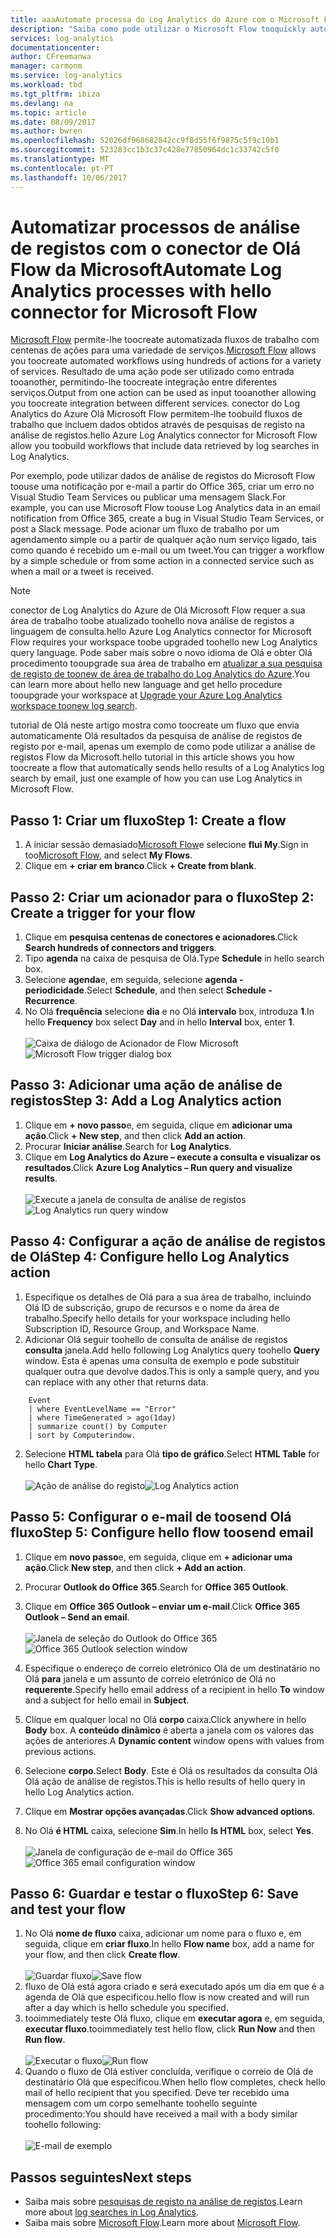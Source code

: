 ```yaml
---
title: aaaAutomate processa do Log Analytics do Azure com o Microsoft Flow
description: "Saiba como pode utilizar o Microsoft Flow tooquickly automatizar processos repetíveis utilizando o conector do Olá Log Analytics do Azure."
services: log-analytics
documentationcenter: 
author: CFreemanwa
manager: carmonm
ms.service: log-analytics
ms.workload: tbd
ms.tgt_pltfrm: ibiza
ms.devlang: na
ms.topic: article
ms.date: 08/09/2017
ms.author: bwren
ms.openlocfilehash: 52026df968682842cc9f8d55f6f9875c5f9c10b1
ms.sourcegitcommit: 523283cc1b3c37c428e77850964dc1c33742c5f0
ms.translationtype: MT
ms.contentlocale: pt-PT
ms.lasthandoff: 10/06/2017
---
```

# <a name="automate-log-analytics-processes-with-hello-connector-for-microsoft-flow"></a><span data-ttu-id="939a6-103">Automatizar processos de análise de registos com o conector de Olá Flow da Microsoft</span><span class="sxs-lookup"><span data-stu-id="939a6-103">Automate Log Analytics processes with hello connector for Microsoft Flow</span></span>
<span data-ttu-id="939a6-104">[Microsoft Flow](https://ms.flow.microsoft.com) permite-lhe toocreate automatizada fluxos de trabalho com centenas de ações para uma variedade de serviços.</span><span class="sxs-lookup"><span data-stu-id="939a6-104">[Microsoft Flow](https://ms.flow.microsoft.com) allows you toocreate automated workflows using hundreds of actions for a variety of services.</span></span> <span data-ttu-id="939a6-105">Resultado de uma ação pode ser utilizado como entrada tooanother, permitindo-lhe toocreate integração entre diferentes serviços.</span><span class="sxs-lookup"><span data-stu-id="939a6-105">Output from one action can be used as input tooanother allowing you toocreate integration between different services.</span></span>  <span data-ttu-id="939a6-106">conector do Log Analytics do Azure Olá Microsoft Flow permitem-lhe toobuild fluxos de trabalho que incluem dados obtidos através de pesquisas de registo na análise de registos.</span><span class="sxs-lookup"><span data-stu-id="939a6-106">hello Azure Log Analytics connector for Microsoft Flow allow you toobuild workflows that include data retrieved by log searches in Log Analytics.</span></span>

<span data-ttu-id="939a6-107">Por exemplo, pode utilizar dados de análise de registos do Microsoft Flow toouse uma notificação por e-mail a partir do Office 365, criar um erro no Visual Studio Team Services ou publicar uma mensagem Slack.</span><span class="sxs-lookup"><span data-stu-id="939a6-107">For example, you can use Microsoft Flow toouse Log Analytics data in an email notification from Office 365, create a bug in Visual Studio Team Services, or post a Slack message.</span></span>  <span data-ttu-id="939a6-108">Pode acionar um fluxo de trabalho por um agendamento simple ou a partir de qualquer ação num serviço ligado, tais como quando é recebido um e-mail ou um tweet.</span><span class="sxs-lookup"><span data-stu-id="939a6-108">You can trigger a workflow by a simple schedule or from some action in a connected service such as when a mail or a tweet is received.</span></span>  


> [!NOTE]
> <span data-ttu-id="939a6-109">conector de Log Analytics do Azure de Olá Microsoft Flow requer a sua área de trabalho toobe atualizado toohello nova análise de registos a linguagem de consulta.</span><span class="sxs-lookup"><span data-stu-id="939a6-109">hello Azure Log Analytics connector for Microsoft Flow requires your workspace toobe upgraded toohello new Log Analytics query language.</span></span> <span data-ttu-id="939a6-110">Pode saber mais sobre o novo idioma de Olá e obter Olá procedimento tooupgrade sua área de trabalho em [atualizar a sua pesquisa de registo de toonew de área de trabalho do Log Analytics do Azure](log-analytics-log-search-upgrade.md).</span><span class="sxs-lookup"><span data-stu-id="939a6-110">You can learn more about hello new language and get hello procedure tooupgrade your workspace at [Upgrade your Azure Log Analytics workspace toonew log search](log-analytics-log-search-upgrade.md).</span></span>  

<span data-ttu-id="939a6-111">tutorial de Olá neste artigo mostra como toocreate um fluxo que envia automaticamente Olá resultados da pesquisa de análise de registos de registo por e-mail, apenas um exemplo de como pode utilizar a análise de registos Flow da Microsoft.</span><span class="sxs-lookup"><span data-stu-id="939a6-111">hello tutorial in this article shows you how toocreate a flow that automatically sends hello results of a Log Analytics log search by email, just one example of how you can use Log Analytics in Microsoft Flow.</span></span> 


## <a name="step-1-create-a-flow"></a><span data-ttu-id="939a6-112">Passo 1: Criar um fluxo</span><span class="sxs-lookup"><span data-stu-id="939a6-112">Step 1: Create a flow</span></span>
1. <span data-ttu-id="939a6-113">A iniciar sessão demasiado[Microsoft Flow](http://flow.microsoft.com)e selecione **flui My**.</span><span class="sxs-lookup"><span data-stu-id="939a6-113">Sign in too[Microsoft Flow](http://flow.microsoft.com), and select **My Flows**.</span></span>
2. <span data-ttu-id="939a6-114">Clique em **+ criar em branco**.</span><span class="sxs-lookup"><span data-stu-id="939a6-114">Click **+ Create from blank**.</span></span>

## <a name="step-2-create-a-trigger-for-your-flow"></a><span data-ttu-id="939a6-115">Passo 2: Criar um acionador para o fluxo</span><span class="sxs-lookup"><span data-stu-id="939a6-115">Step 2: Create a trigger for your flow</span></span>
1. <span data-ttu-id="939a6-116">Clique em **pesquisa centenas de conectores e acionadores**.</span><span class="sxs-lookup"><span data-stu-id="939a6-116">Click **Search hundreds of connectors and triggers**.</span></span>
2. <span data-ttu-id="939a6-117">Tipo **agenda** na caixa de pesquisa de Olá.</span><span class="sxs-lookup"><span data-stu-id="939a6-117">Type **Schedule** in hello search box.</span></span>
3. <span data-ttu-id="939a6-118">Selecione **agenda**e, em seguida, selecione **agenda - periodicidade**.</span><span class="sxs-lookup"><span data-stu-id="939a6-118">Select **Schedule**, and then select **Schedule - Recurrence**.</span></span>
4. <span data-ttu-id="939a6-119">No Olá **frequência** selecione **dia** e no Olá **intervalo** box, introduza **1**.</span><span class="sxs-lookup"><span data-stu-id="939a6-119">In hello **Frequency** box select **Day** and in hello **Interval** box, enter **1**.</span></span><br><br><span data-ttu-id="939a6-120">![Caixa de diálogo de Acionador de Flow Microsoft](media/log-analytics-flow-tutorial/flow01.png)</span><span class="sxs-lookup"><span data-stu-id="939a6-120">![Microsoft Flow trigger dialog box](media/log-analytics-flow-tutorial/flow01.png)</span></span>


## <a name="step-3-add-a-log-analytics-action"></a><span data-ttu-id="939a6-121">Passo 3: Adicionar uma ação de análise de registos</span><span class="sxs-lookup"><span data-stu-id="939a6-121">Step 3: Add a Log Analytics action</span></span>
1. <span data-ttu-id="939a6-122">Clique em **+ novo passo**e, em seguida, clique em **adicionar uma ação**.</span><span class="sxs-lookup"><span data-stu-id="939a6-122">Click **+ New step**, and then click **Add an action**.</span></span>
2. <span data-ttu-id="939a6-123">Procurar **Iniciar análise**.</span><span class="sxs-lookup"><span data-stu-id="939a6-123">Search for **Log Analytics**.</span></span>
3. <span data-ttu-id="939a6-124">Clique em **Log Analytics do Azure – execute a consulta e visualizar os resultados**.</span><span class="sxs-lookup"><span data-stu-id="939a6-124">Click **Azure Log Analytics – Run query and visualize results**.</span></span><br><br><span data-ttu-id="939a6-125">![Execute a janela de consulta de análise de registos](media/log-analytics-flow-tutorial/flow02.png)</span><span class="sxs-lookup"><span data-stu-id="939a6-125">![Log Analytics run query window](media/log-analytics-flow-tutorial/flow02.png)</span></span>

## <a name="step-4-configure-hello-log-analytics-action"></a><span data-ttu-id="939a6-126">Passo 4: Configurar a ação de análise de registos de Olá</span><span class="sxs-lookup"><span data-stu-id="939a6-126">Step 4: Configure hello Log Analytics action</span></span>

1. <span data-ttu-id="939a6-127">Especifique os detalhes de Olá para a sua área de trabalho, incluindo Olá ID de subscrição, grupo de recursos e o nome da área de trabalho.</span><span class="sxs-lookup"><span data-stu-id="939a6-127">Specify hello details for your workspace including hello Subscription ID, Resource Group, and Workspace Name.</span></span>
2. <span data-ttu-id="939a6-128">Adicionar Olá seguir toohello de consulta de análise de registos **consulta** janela.</span><span class="sxs-lookup"><span data-stu-id="939a6-128">Add hello following Log Analytics query toohello **Query** window.</span></span>  <span data-ttu-id="939a6-129">Esta é apenas uma consulta de exemplo e pode substituir qualquer outra que devolve dados.</span><span class="sxs-lookup"><span data-stu-id="939a6-129">This is only a sample query, and you can replace with any other that returns data.</span></span>
```
    Event
    | where EventLevelName == "Error" 
    | where TimeGenerated > ago(1day)
    | summarize count() by Computer
    | sort by Computerindow. 
```

2. <span data-ttu-id="939a6-130">Selecione **HTML tabela** para Olá **tipo de gráfico**.</span><span class="sxs-lookup"><span data-stu-id="939a6-130">Select **HTML Table** for hello **Chart Type**.</span></span><br><br><span data-ttu-id="939a6-131">![Ação de análise do registo](media/log-analytics-flow-tutorial/flow03.png)</span><span class="sxs-lookup"><span data-stu-id="939a6-131">![Log Analytics action](media/log-analytics-flow-tutorial/flow03.png)</span></span>

## <a name="step-5-configure-hello-flow-toosend-email"></a><span data-ttu-id="939a6-132">Passo 5: Configurar o e-mail de toosend Olá fluxo</span><span class="sxs-lookup"><span data-stu-id="939a6-132">Step 5: Configure hello flow toosend email</span></span>

1. <span data-ttu-id="939a6-133">Clique em **novo passo**e, em seguida, clique em **+ adicionar uma ação**.</span><span class="sxs-lookup"><span data-stu-id="939a6-133">Click **New step**, and then click **+ Add an action**.</span></span>
2. <span data-ttu-id="939a6-134">Procurar **Outlook do Office 365**.</span><span class="sxs-lookup"><span data-stu-id="939a6-134">Search for **Office 365 Outlook**.</span></span>
3. <span data-ttu-id="939a6-135">Clique em **Office 365 Outlook – enviar um e-mail**.</span><span class="sxs-lookup"><span data-stu-id="939a6-135">Click **Office 365 Outlook – Send an email**.</span></span><br><br><span data-ttu-id="939a6-136">![Janela de seleção do Outlook do Office 365](media/log-analytics-flow-tutorial/flow04.png)</span><span class="sxs-lookup"><span data-stu-id="939a6-136">![Office 365 Outlook selection window](media/log-analytics-flow-tutorial/flow04.png)</span></span>

4. <span data-ttu-id="939a6-137">Especifique o endereço de correio eletrónico Olá de um destinatário no Olá **para** janela e um assunto de correio eletrónico de Olá no **requerente**.</span><span class="sxs-lookup"><span data-stu-id="939a6-137">Specify hello email address of a recipient in hello **To** window and a subject for hello email in **Subject**.</span></span>
5. <span data-ttu-id="939a6-138">Clique em qualquer local no Olá **corpo** caixa.</span><span class="sxs-lookup"><span data-stu-id="939a6-138">Click anywhere in hello **Body** box.</span></span>  <span data-ttu-id="939a6-139">A **conteúdo dinâmico** é aberta a janela com os valores das ações de anteriores.</span><span class="sxs-lookup"><span data-stu-id="939a6-139">A **Dynamic content** window opens with values from previous actions.</span></span>  
6. <span data-ttu-id="939a6-140">Selecione **corpo**.</span><span class="sxs-lookup"><span data-stu-id="939a6-140">Select **Body**.</span></span>  <span data-ttu-id="939a6-141">Este é Olá os resultados da consulta Olá Olá ação de análise de registos.</span><span class="sxs-lookup"><span data-stu-id="939a6-141">This is hello results of hello query in hello Log Analytics action.</span></span>
6. <span data-ttu-id="939a6-142">Clique em **Mostrar opções avançadas**.</span><span class="sxs-lookup"><span data-stu-id="939a6-142">Click **Show advanced options**.</span></span>
7. <span data-ttu-id="939a6-143">No Olá **é HTML** caixa, selecione **Sim**.</span><span class="sxs-lookup"><span data-stu-id="939a6-143">In hello **Is HTML** box, select **Yes**.</span></span><br><br><span data-ttu-id="939a6-144">![Janela de configuração de e-mail do Office 365](media/log-analytics-flow-tutorial/flow05.png)</span><span class="sxs-lookup"><span data-stu-id="939a6-144">![Office 365 email configuration window](media/log-analytics-flow-tutorial/flow05.png)</span></span>

## <a name="step-6-save-and-test-your-flow"></a><span data-ttu-id="939a6-145">Passo 6: Guardar e testar o fluxo</span><span class="sxs-lookup"><span data-stu-id="939a6-145">Step 6: Save and test your flow</span></span>
1. <span data-ttu-id="939a6-146">No Olá **nome de fluxo** caixa, adicionar um nome para o fluxo e, em seguida, clique em **criar fluxo**.</span><span class="sxs-lookup"><span data-stu-id="939a6-146">In hello **Flow name** box, add a name for your flow, and then click **Create flow**.</span></span><br><br><span data-ttu-id="939a6-147">![Guardar fluxo](media/log-analytics-flow-tutorial/flow06.png)</span><span class="sxs-lookup"><span data-stu-id="939a6-147">![Save flow](media/log-analytics-flow-tutorial/flow06.png)</span></span>
2. <span data-ttu-id="939a6-148">fluxo de Olá está agora criado e será executado após um dia em que é a agenda de Olá que especificou.</span><span class="sxs-lookup"><span data-stu-id="939a6-148">hello flow is now created and will run after a day which is hello schedule you specified.</span></span> 
3. <span data-ttu-id="939a6-149">tooimmediately teste Olá fluxo, clique em **executar agora** e, em seguida, **executar fluxo**.</span><span class="sxs-lookup"><span data-stu-id="939a6-149">tooimmediately test hello flow, click **Run Now** and then **Run flow**.</span></span><br><br><span data-ttu-id="939a6-150">![Executar o fluxo](media/log-analytics-flow-tutorial/flow07.png)</span><span class="sxs-lookup"><span data-stu-id="939a6-150">![Run flow](media/log-analytics-flow-tutorial/flow07.png)</span></span>
3. <span data-ttu-id="939a6-151">Quando o fluxo de Olá estiver concluída, verifique o correio de Olá de destinatário Olá que especificou.</span><span class="sxs-lookup"><span data-stu-id="939a6-151">When hello flow completes, check hello mail of hello recipient that you specified.</span></span>  <span data-ttu-id="939a6-152">Deve ter recebido uma mensagem com um corpo semelhante toohello seguinte procedimento:</span><span class="sxs-lookup"><span data-stu-id="939a6-152">You should have received a mail with a body similar toohello following:</span></span><br><br>![E-mail de exemplo](media/log-analytics-flow-tutorial/flow08.png)


## <a name="next-steps"></a><span data-ttu-id="939a6-154">Passos seguintes</span><span class="sxs-lookup"><span data-stu-id="939a6-154">Next steps</span></span>

- <span data-ttu-id="939a6-155">Saiba mais sobre [pesquisas de registo na análise de registos](log-analytics-log-search-new.md).</span><span class="sxs-lookup"><span data-stu-id="939a6-155">Learn more about [log searches in Log Analytics](log-analytics-log-search-new.md).</span></span>
- <span data-ttu-id="939a6-156">Saiba mais sobre [Microsoft Flow](https://ms.flow.microsoft.com).</span><span class="sxs-lookup"><span data-stu-id="939a6-156">Learn more about [Microsoft Flow](https://ms.flow.microsoft.com).</span></span>



